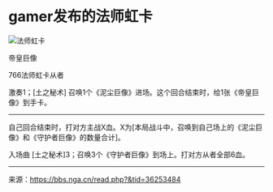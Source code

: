 # gamer发布的法师虹卡

![法师虹卡](https://raw.githubusercontent.com/cyrxyz/SZB-DLC/main/img/法师虹卡.jpeg)

帝皇巨像

766法师虹卡从者

激奏1；[土之秘术] 召唤1个《泥尘巨像》进场。这个回合结束时，给1张《帝皇巨像》到手卡。

---

自己回合结束时，打对方主战X血。X为[本局战斗中，召唤到自己场上的《泥尘巨像》和《守护者巨像》的数量合计]。

入场曲 [土之秘术]3；召唤3个《守护者巨像》到场上。打对方从者全部6血。

---

来源：https://bbs.nga.cn/read.php?&tid=36253484
